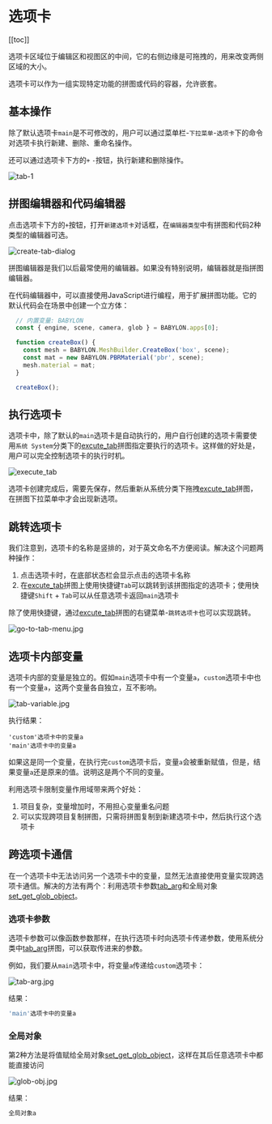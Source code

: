 # 选项卡

[[toc]]

选项卡区域位于编辑区和视图区的中间，它的右侧边缘是可拖拽的，用来改变两侧区域的大小。

选项卡可以作为一组实现特定功能的拼图或代码的容器，允许嵌套。

## 基本操作

除了默认选项卡`main`是不可修改的，用户可以通过菜单栏-`下拉菜单`-`选项卡`下的命令对选项卡执行新建、删除、重命名操作。

还可以通过选项卡下方的`+` `-`按钮，执行新建和删除操作。

![tab-1](https://cdn.zjbku.com/diving-deeper/tab-1.jpg)

## 拼图编辑器和代码编辑器

点击选项卡下方的`+`按钮，打开`新建选项卡`对话框，在`编辑器类型`中有拼图和代码2种类型的编辑器可选。

![create-tab-dialog](https://cdn.zjbku.com/diving-deeper/create-tab-dialog.jpg)

拼图编辑器是我们以后最常使用的编辑器。如果没有特别说明，编辑器就是指拼图编辑器。

在代码编辑器中，可以直接使用JavaScript进行编程，用于扩展拼图功能。它的默认代码会在场景中创建一个立方体：

```js
  // 内置变量: BABYLON
  const { engine, scene, camera, glob } = BABYLON.apps[0];

  function createBox() {
    const mesh = BABYLON.MeshBuilder.CreateBox('box', scene);
    const mat = new BABYLON.PBRMaterial('pbr', scene);
    mesh.material = mat;
  }

  createBox();
```

## 执行选项卡

选项卡中，除了默认的`main`选项卡是自动执行的，用户自行创建的选项卡需要使用`系统 System`分类下的[excute_tab](../blocks-reference/system.md#execute-tab)拼图指定要执行的选项卡。这样做的好处是，用户可以完全控制选项卡的执行时机。

![execute_tab](https://cdn.zjbku.com/blocks/execute_tab.png)

选项卡创建完成后，需要先保存，然后重新从系统分类下拖拽[excute_tab](../blocks-reference/system.md#execute-tab)拼图，在拼图下拉菜单中才会出现新选项。

## 跳转选项卡

我们注意到，选项卡的名称是竖排的，对于英文命名不方便阅读。解决这个问题两种操作：

1. 点击选项卡时，在底部状态栏会显示点击的选项卡名称
2. 在[excute_tab](../blocks-reference/system.md#execute-tab)拼图上使用快捷键`Tab`可以跳转到该拼图指定的选项卡；使用快捷键`Shift` + `Tab`可以从任意选项卡返回`main`选项卡

除了使用快捷键，通过[excute_tab](../blocks-reference/system.md#execute-tab)拼图的右键菜单-`跳转选项卡`也可以实现跳转。

![go-to-tab-menu.jpg](https://cdn.zjbku.com/diving-deeper/go-to-tab-menu.jpg)

## 选项卡内部变量

选项卡内部的变量是独立的。假如`main`选项卡中有一个变量`a`，`custom`选项卡中也有一个变量`a`，这两个变量各自独立，互不影响。

![tab-variable.jpg](https://cdn.zjbku.com/diving-deeper/tab-variable-1.jpg)

执行结果：

```shell
'custom'选项卡中的变量a
'main'选项卡中的变量a
```

如果这是同一个变量，在执行完`custom`选项卡后，变量`a`会被重新赋值，但是，结果变量`a`还是原来的值。说明这是两个不同的变量。

利用选项卡限制变量作用域带来两个好处：
1. 项目复杂，变量增加时，不用担心变量重名问题
2. 可以实现跨项目复制拼图，只需将拼图复制到新建选项卡中，然后执行这个选项卡

## 跨选项卡通信

在一个选项卡中无法访问另一个选项卡中的变量，显然无法直接使用变量实现跨选项卡通信。解决的方法有两个：利用选项卡参数[tab_arg](../blocks-reference/system.md#get-tab-arg)和全局对象[set_get_glob_object](../blocks-reference/system.md#set-get-glob-object)。

### 选项卡参数

选项卡参数可以像函数参数那样，在执行选项卡时向选项卡传递参数，使用系统分类中[tab_arg](../blocks-reference/system.md#get-tab-arg)拼图，可以获取传进来的参数。

例如，我们要从`main`选项卡中，将变量`a`传递给`custom`选项卡：

![tab-arg.jpg](https://cdn.zjbku.com/diving-deeper/tab-arg.jpg)

结果：
```sh
'main'选项卡中的变量a
```

### 全局对象

第2种方法是将值赋给全局对象[set_get_glob_object](../blocks-reference/system.md#set-get-glob-object)，这样在其后任意选项卡中都能直接访问

![glob-obj.jpg](https://cdn.zjbku.com/diving-deeper/glob-obj.jpg)

结果：
```sh
全局对象a
```
